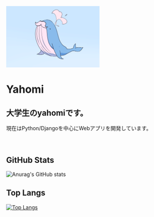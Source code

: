 <img src="kujira-hige.png" width="50%" height="50%">
</img>

# Yahomi
## 大学生のyahomiです。<br>
現在はPython/Djangoを中心にWebアプリを開発しています。<br>
<br><br>

## GitHub Stats
![Anurag's GitHub stats](https://github-readme-stats.vercel.app/api?username=yahomi-jp&show_icons=true&theme=dracula)<br>

## Top Langs 
[![Top Langs](https://github-readme-stats.vercel.app/api/top-langs/?username=yahomi-jp&layout=compact&theme=dracula)](https://github.com/anuraghazra/github-readme-stats)
<br>




